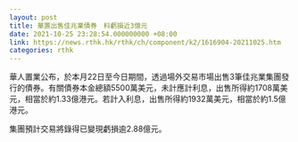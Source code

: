 ```yaml
---
layout: post
title: 華置出售佳兆業債券　料虧損近3億元
date: 2021-10-25 23:28:54.000000000 +08:00
link: https://news.rthk.hk/rthk/ch/component/k2/1616904-20211025.htm
categories: rthk
---
```


華人置業公布，於本月22日至今日期間，透過場外交易市場出售3筆佳兆業集團發行的債券。有關債券本金總額5500萬美元，未計應計利息，出售所得約1708萬美元，相當於約1.33億港元。若計入利息，出售所得約1932萬美元，相當於約1.5億港元。

集團預計交易將錄得已變現虧損逾2.88億元。
